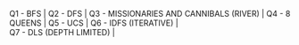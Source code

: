 Q1 - BFS | 
Q2 - DFS | 
Q3 - MISSIONARIES AND CANNIBALS (RIVER) |
Q4 - 8 QUEENS |
Q5 - UCS |
Q6 - IDFS (ITERATIVE) |  
Q7 - DLS (DEPTH LIMITED) |
